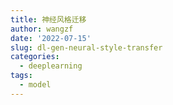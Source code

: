 ```yaml
---
title: 神经风格迁移
author: wangzf
date: '2022-07-15'
slug: dl-gen-neural-style-transfer
categories:
  - deeplearning
tags:
  - model
---
```


